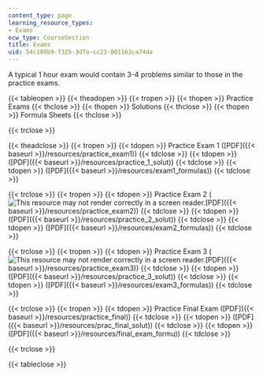 ```yaml
---
content_type: page
learning_resource_types:
- Exams
ocw_type: CourseSection
title: Exams
uid: 54c189b9-f325-3d7a-cc23-001163ca74da
---
```


A typical 1 hour exam would contain 3-4 problems similar to those in the practice exams.

{{< tableopen >}}
{{< theadopen >}}
{{< tropen >}}
{{< thopen >}}
Practice Exams
{{< thclose >}}
{{< thopen >}}
Solutions
{{< thclose >}}
{{< thopen >}}
Formula Sheets
{{< thclose >}}

{{< trclose >}}

{{< theadclose >}}
{{< tropen >}}
{{< tdopen >}}
Practice Exam 1 ([PDF]({{< baseurl >}}/resources/practice_exam1))
{{< tdclose >}}
{{< tdopen >}}
([PDF]({{< baseurl >}}/resources/practice_1_solut))
{{< tdclose >}}
{{< tdopen >}}
([PDF]({{< baseurl >}}/resources/exam1_formulas))
{{< tdclose >}}

{{< trclose >}}
{{< tropen >}}
{{< tdopen >}}
Practice Exam 2 (![This resource may not render correctly in a screen reader.](/images/inacessible.gif)[PDF]({{< baseurl >}}/resources/practice_exam2))
{{< tdclose >}}
{{< tdopen >}}
([PDF]({{< baseurl >}}/resources/practice_2_solut))
{{< tdclose >}}
{{< tdopen >}}
([PDF]({{< baseurl >}}/resources/exam2_formulas))
{{< tdclose >}}

{{< trclose >}}
{{< tropen >}}
{{< tdopen >}}
Practice Exam 3 (![This resource may not render correctly in a screen reader.](/images/inacessible.gif)[PDF]({{< baseurl >}}/resources/practice_exam3))
{{< tdclose >}}
{{< tdopen >}}
([PDF]({{< baseurl >}}/resources/practice_3_solut))
{{< tdclose >}}
{{< tdopen >}}
([PDF]({{< baseurl >}}/resources/exam3_formulas))
{{< tdclose >}}

{{< trclose >}}
{{< tropen >}}
{{< tdopen >}}
Practice Final Exam ([PDF]({{< baseurl >}}/resources/practice_final))
{{< tdclose >}}
{{< tdopen >}}
([PDF]({{< baseurl >}}/resources/prac_final_solut))
{{< tdclose >}}
{{< tdopen >}}
([PDF]({{< baseurl >}}/resources/final_exam_formu))
{{< tdclose >}}

{{< trclose >}}

{{< tableclose >}}